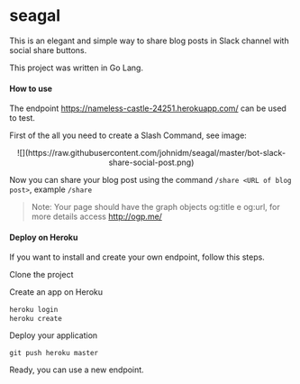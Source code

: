 # seagal

This is an elegant and simple way to share blog posts in Slack channel with social share buttons.
 
This project was written in Go Lang.
 
#### How to use
 
The endpoint https://nameless-castle-24251.herokuapp.com/ can be used to test.
 
First of the all you need to create a Slash Command, see image:

<center>![](https://raw.githubusercontent.com/johnidm/seagal/master/bot-slack-share-social-post.png)</center>


Now you can share your blog post using the command `/share <URL of blog post>`, example `/share `
 
> Note: Your page should have the graph objects og:title e og:url, for more details access  http://ogp.me/
 
#### Deploy on Heroku 

If you want to install and create your own endpoint, follow this steps.
 
Clone the project
 
Create an app on Heroku
```
heroku login
heroku create
```

Deploy your application
```
git push heroku master
```
 
Ready, you can use a new endpoint.
